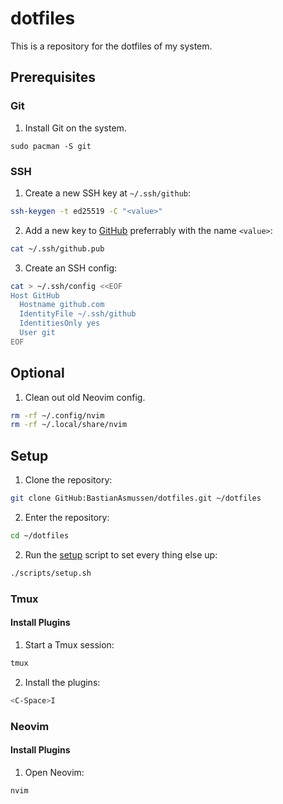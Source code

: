 # dotfiles

This is a repository for the dotfiles of my system.

## Prerequisites

### Git

1. Install Git on the system.
```
sudo pacman -S git
```

### SSH

1. Create a new SSH key at `~/.ssh/github`:
```sh
ssh-keygen -t ed25519 -C "<value>"
```

2. Add a new key to [GitHub](https://github.com/settings/ssh/new) preferrably with the name `<value>`:
```sh
cat ~/.ssh/github.pub
```

3. Create an SSH config:
```sh
cat > ~/.ssh/config <<EOF
Host GitHub
  Hostname github.com
  IdentityFile ~/.ssh/github
  IdentitiesOnly yes
  User git
EOF
```

## Optional

1. Clean out old Neovim config.
```sh
rm -rf ~/.config/nvim
rm -rf ~/.local/share/nvim
```

## Setup

1. Clone the repository:
```sh
git clone GitHub:BastianAsmussen/dotfiles.git ~/dotfiles
```

2. Enter the repository:
```sh
cd ~/dotfiles
```

2. Run the [setup](scripts/install.sh) script to set every thing else up:
```sh
./scripts/setup.sh
```

### Tmux

#### Install Plugins

1. Start a Tmux session:
```sh
tmux
```

2. Install the plugins:
```sh
<C-Space>I
```

### Neovim

#### Install Plugins

1. Open Neovim:
```sh
nvim
```

